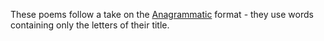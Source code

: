 These poems follow a take on the [Anagrammatic](https://en.wikipedia.org/wiki/Anagrammatic_poetry) format - they use words containing only the letters of their title.
